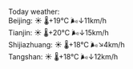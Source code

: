 Today weather:  
Beijing: ☀️   🌡️+19°C 🌬️↓11km/h  
Tianjin: ☀️   🌡️+20°C 🌬️↓15km/h  
Shijiazhuang: ☀️   🌡️+18°C 🌬️↘4km/h  
Tangshan: ☀️   🌡️+18°C 🌬️↓12km/h  
